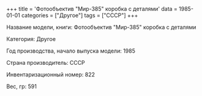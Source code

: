 +++
title = 'Фотообъектив "Мир-385" коробка с деталями'
data = 1985-01-01
categories = ["Другое"]
tags = ["СССР"]
+++

Название модели, книги: Фотообъектив "Мир-385" коробка с деталями

Категория: Другое

Год производства, начало выпуска модели: 1985

Страна производитель: СССР

Инвентаризационный номер: 822

Вес, гр: 591


